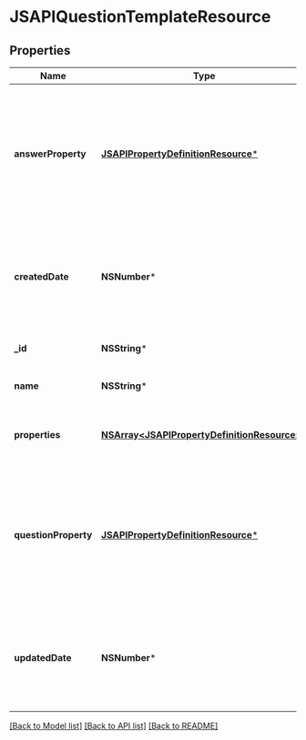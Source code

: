 # JSAPIQuestionTemplateResource

## Properties
Name | Type | Description | Notes
------------ | ------------- | ------------- | -------------
**answerProperty** | [**JSAPIPropertyDefinitionResource***](JSAPIPropertyDefinitionResource.md) | A property definition for all answers. If included each answer must match this definition&#39;s type and be valid | [optional] 
**createdDate** | **NSNumber*** | The date/time this resource was created in seconds since unix epoch | [optional] 
**_id** | **NSString*** | The id of the template | [optional] 
**name** | **NSString*** | The name of the template | 
**properties** | [**NSArray&lt;JSAPIPropertyDefinitionResource&gt;***](JSAPIPropertyDefinitionResource.md) | The customized properties that are present | [optional] 
**questionProperty** | [**JSAPIPropertyDefinitionResource***](JSAPIPropertyDefinitionResource.md) | A property definition for the question itself. If included the answer must match this definition&#39;s type and be valid | [optional] 
**updatedDate** | **NSNumber*** | The date/time this resource was last updated in seconds since unix epoch | [optional] 

[[Back to Model list]](../README.md#documentation-for-models) [[Back to API list]](../README.md#documentation-for-api-endpoints) [[Back to README]](../README.md)


